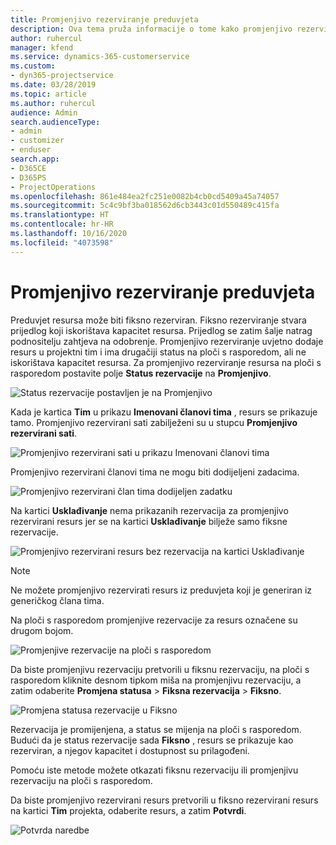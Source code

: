 ```yaml
---
title: Promjenjivo rezerviranje preduvjeta
description: Ova tema pruža informacije o tome kako promjenjivo rezervirati preduvjete.
author: ruhercul
manager: kfend
ms.service: dynamics-365-customerservice
ms.custom:
- dyn365-projectservice
ms.date: 03/28/2019
ms.topic: article
ms.author: ruhercul
audience: Admin
search.audienceType:
- admin
- customizer
- enduser
search.app:
- D365CE
- D365PS
- ProjectOperations
ms.openlocfilehash: 861e484ea2fc251e0082b4cb0cd5409a45a74057
ms.sourcegitcommit: 5c4c9bf3ba018562d6cb3443c01d550489c415fa
ms.translationtype: HT
ms.contentlocale: hr-HR
ms.lasthandoff: 10/16/2020
ms.locfileid: "4073598"
---
```

# <a name="soft-book-requirements"></a>Promjenjivo rezerviranje preduvjeta

Preduvjet resursa može biti fiksno rezerviran. Fiksno rezerviranje stvara prijedlog koji iskorištava kapacitet resursa. Prijedlog se zatim šalje natrag podnositelju zahtjeva na odobrenje. Promjenjivo rezerviranje uvjetno dodaje resurs u projektni tim i ima drugačiji status na ploči s rasporedom, ali ne iskorištava kapacitet resursa. Za promjenjivo rezerviranje resursa na ploči s rasporedom postavite polje **Status rezervacije** na **Promjenjivo**.

![Status rezervacije postavljen je na Promjenjivo](media/Resource-Management-image77.png)

Kada je kartica **Tim** u prikazu **Imenovani članovi tima** , resurs se prikazuje tamo. Promjenjivo rezervirani sati zabilježeni su u stupcu **Promjenjivo rezervirani sati**.

![Promjenjivo rezervirani sati u prikazu Imenovani članovi tima](media/Resource-Management-image78.png)

Promjenjivo rezervirani članovi tima ne mogu biti dodijeljeni zadacima.

![Promjenjivo rezervirani član tima dodijeljen zadatku](media/Resource-Management-image79.png)

Na kartici **Usklađivanje** nema prikazanih rezervacija za promjenjivo rezervirani resurs jer se na kartici **Usklađivanje** bilježe samo fiksne rezervacije.

![Promjenjivo rezervirani resurs bez rezervacija na kartici Usklađivanje](media/Resource-Management-image80.png)

> [!NOTE]
> Ne možete promjenjivo rezervirati resurs iz preduvjeta koji je generiran iz generičkog člana tima.

Na ploči s rasporedom promjenjive rezervacije za resurs označene su drugom bojom.

![Promjenjive rezervacije na ploči s rasporedom](media/Resource-Management-image81.png)

Da biste promjenjivu rezervaciju pretvorili u fiksnu rezervaciju, na ploči s rasporedom kliknite desnom tipkom miša na promjenjivu rezervaciju, a zatim odaberite **Promjena statusa** \> **Fiksna rezervacija** \> **Fiksno**.

![Promjena statusa rezervacije u Fiksno](media/Resource-Management-image82.png)

Rezervacija je promijenjena, a status se mijenja na ploči s rasporedom. Budući da je status rezervacije sada **Fiksno** , resurs se prikazuje kao rezerviran, a njegov kapacitet i dostupnost su prilagođeni.

Pomoću iste metode možete otkazati fiksnu rezervaciju ili promjenjivu rezervaciju na ploči s rasporedom.

Da biste promjenjivo rezervirani resurs pretvorili u fiksno rezervirani resurs na kartici **Tim** projekta, odaberite resurs, a zatim **Potvrdi**.

![Potvrda naredbe](media/Resource-Management-image83.png)
